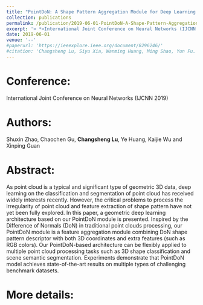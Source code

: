 ```yaml
---
title: "PointDoN: A Shape Pattern Aggregation Module for Deep Learning on Point Cloud"
collection: publications
permalink: /publication/2019-06-01-PointDoN-A-Shape-Pattern-Aggregation-Module/
excerpt: '> *>International Joint Conference on Neural Networks (IJCNN 2019) (oral presentation)*<br>>*Shuxin Zhao, Chaochen Gu, **Changsheng Lu**, Ye Huang, Kaijie Wu and Xinping Guan*<br>>As point cloud is a typical and significant type of geometric 3D data, deep learning on the classification and segmentation of point cloud has received widely interests recently. However, the critical problems to process the irregularity of point cloud and feature extraction of shape pattern have not yet been fully explored. In this paper, a geometric deep learning architecture based on our PointDoN module is presented. Inspired by the Difference of Normals (DoN) in traditional point clouds processing, our PointDoN module is a feature aggregation module combining DoN shape pattern descriptor with both 3D coordinates and extra features (such as RGB colors). Our PointDoN-based architecture can be flexibly applied to multiple point cloud processing tasks such as 3D shape classification and scene semantic segmentation. Experiments demonstrate that PointDoN model achieves state-of-the-art results on multiple types of challenging benchmark datasets.'
date: 2019-06-01
venue: '--'
#paperurl: 'https://ieeexplore.ieee.org/document/8296246/'
#citation: 'Changsheng Lu, Siyu Xia, Wanming Huang, Ming Shao, Yun Fu. Circle Detection by Arc-support Line Segments. In: The 24rd IEEE International Conference on Image Processing (ICIP).'
---
```


Conference:
===
International Joint Conference on Neural Networks (IJCNN 2019) 

Authors: 
===
Shuxin Zhao, Chaochen Gu, **Changsheng Lu**, Ye Huang, Kaijie Wu and Xinping Guan

Abstract: 
===
As point cloud is a typical and significant type of geometric 3D data, deep learning on the classification and segmentation of point cloud has received widely interests recently. However, the critical problems to process the irregularity of point cloud and feature extraction of shape pattern have not yet been fully explored. In this paper, a geometric deep learning architecture based on our PointDoN module is presented. Inspired by the Difference of Normals (DoN) in traditional point clouds processing, our PointDoN module is a feature aggregation module combining DoN shape pattern descriptor with both 3D coordinates and extra features (such as RGB colors). Our PointDoN-based architecture can be flexibly applied to multiple point cloud processing tasks such as 3D shape classification and scene semantic segmentation. Experiments demonstrate that PointDoN model achieves state-of-the-art results on multiple types of challenging benchmark datasets.  

More details:
===  
<!-- - [Download paper](https://iopscience.iop.org/article/10.1088/1742-6596/1207/1/012009/pdf).-->  
<!-- - [Download paper](https://arxiv.org/abs/1810.03243v3).-->
